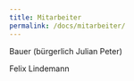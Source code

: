 ```yaml
---
title: Mitarbeiter
permalink: /docs/mitarbeiter/
---
```




Bauer (bürgerlich Julian Peter)

Felix Lindemann

